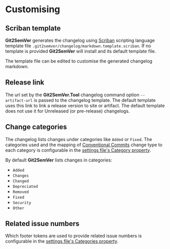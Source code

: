 ﻿---
uid: changelog-customising
---

#  Customising

## Scriban template

**Git2SemVer** generates the changelog using [Scriban](https://github.com/scriban/scriban) scripting language template file `.git2semver/changelog/markdown.template.scriban`.
If no template is provided **Git2SemVer** will install and its default template file.

The template file can be edited to customise the generated changelog markdown.

## Release link

The url set by the **Git2SemVer.Tool** changelog command option `--artifact-url` is passed to the changelog template.
The default template uses this link to link a release version to site or artifact.
The default template does not use it for Unreleased (or pre-release) changelogs.

## Change categories

The changelog lists changes under categories like `Added` or `Fixed`. The categories used and the mapping of [Conventional Commits](https://www.conventionalcommits.org/en/v1.0.0/) change type to each category is configurable in the [settings file's Category property](xref:changelog-settings).

By default **Git2SemVer** lists changes in categories:

* `Added`
* `Changes`
* `Changed`
* `Depreciated`
* `Removed`
* `Fixed`
* `Security`
* `Other`

## Related issue numbers

Which footer tokens are used to provide related issue numbers is configurable in the [settings file's Categories property](xref:changelog-settings).
